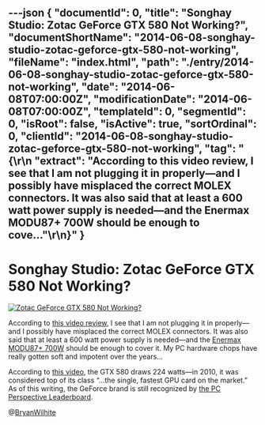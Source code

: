 ---json
{
  "documentId": 0,
  "title": "Songhay Studio: Zotac GeForce GTX 580 Not Working?",
  "documentShortName": "2014-06-08-songhay-studio-zotac-geforce-gtx-580-not-working",
  "fileName": "index.html",
  "path": "./entry/2014-06-08-songhay-studio-zotac-geforce-gtx-580-not-working",
  "date": "2014-06-08T07:00:00Z",
  "modificationDate": "2014-06-08T07:00:00Z",
  "templateId": 0,
  "segmentId": 0,
  "isRoot": false,
  "isActive": true,
  "sortOrdinal": 0,
  "clientId": "2014-06-08-songhay-studio-zotac-geforce-gtx-580-not-working",
  "tag": "{\r\n  \"extract\": \"According to this video review, I see that I am not plugging it in properly—and I possibly have misplaced the correct MOLEX connectors. It was also said that at least a 600 watt power supply is needed—and the Enermax MODU87+ 700W should be enough to cove...\"\r\n}"
}
---

# Songhay Studio: Zotac GeForce GTX 580 Not Working?

[<img alt="Zotac GeForce GTX 580 Not Working?" src="https://farm3.staticflickr.com/2926/14188903108_ed130af430_z_d.jpg">](https://www.flickr.com/photos/wilhite/14188903108/in/photostream/ "Zotac GeForce GTX 580 Not Working?")

According to [this video review](https://www.youtube.com/watch?v=v7RdEs0rv2A&index=2&list=HL1402250600), I see that I am not plugging it in properly—and I possibly have misplaced the correct MOLEX connectors. It was also said that at least a 600 watt power supply is needed—and the [Enermax MODU87+ 700W](http://www.enermax.com/home.php?fn=eng/product_a1_1_1&lv0=1&lv1=54&no=69) should be enough to cover it. My PC hardware chops have really gotten soft and impotent over the years…

According to [this video](https://www.youtube.com/watch?v=cq_bc8_LrdM), the GTX 580 draws 224 watts—in 2010, it was considered top of its class “…the single, fastest GPU card on the market.” As of this writing, the GeForce brand is still recognized by [the PC Perspective Leaderboard](http://www.pcper.com/leaderboard).

@[BryanWilhite](https://twitter.com/BryanWilhite)
